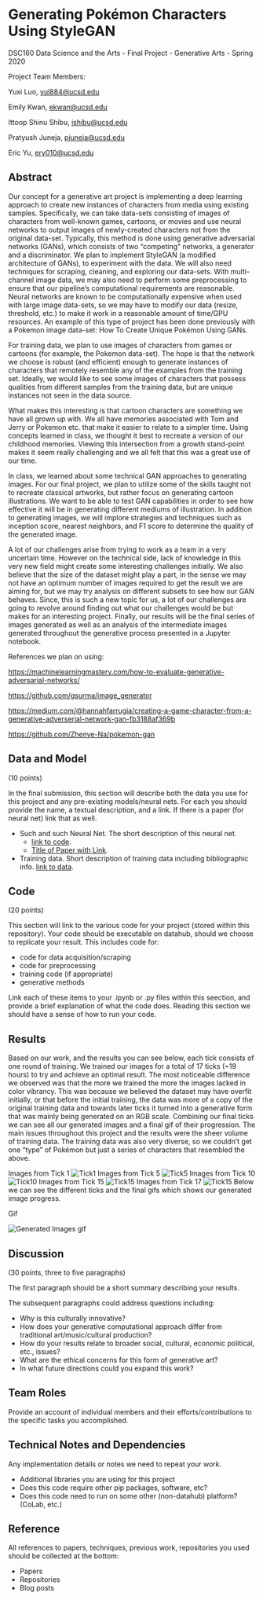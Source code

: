 # Generating Pokémon Characters Using StyleGAN

DSC160 Data Science and the Arts - Final Project - Generative Arts - Spring 2020

Project Team Members: 

Yuxi Luo, yul884@ucsd.edu

Emily Kwan, ekwan@ucsd.edu

Ittoop Shinu Shibu, ishibu@ucsd.edu

Pratyush Juneja, pjuneja@ucsd.edu

Eric Yu, ery010@ucsd.edu 

## Abstract

Our concept for a generative art project is implementing a deep learning approach to create new instances of characters from media using existing samples. Specifically, we can take data-sets consisting of images of characters from well-known games, cartoons, or movies and use neural networks to output images of newly-created characters not from the original data-set. Typically, this method is done using generative adversarial networks (GANs), which consists of two “competing” networks, a generator and a discriminator. We plan to implement StyleGAN (a modified architecture of GANs), to experiment with the data. We will also need techniques for scraping, cleaning, and exploring our data-sets. With multi-channel image data, we may also need to perform some preprocessing to ensure that our pipeline’s computational requirements are reasonable. Neural networks are known to be computationally expensive when used with large image data-sets, so we may have to modify our data (resize, threshold, etc.) to make it work in a reasonable amount of time/GPU resources. An example of this type of project has been done previously with a Pokemon image data-set: How To Create Unique Pokémon Using GANs. 

For training data, we plan to use images of characters from games or cartoons (for example, the Pokemon data-set). The hope is that the network we choose is robust (and efficient) enough to generate instances of characters that remotely resemble any of the examples from the training set. Ideally, we would like to see some images of characters that possess qualities from different samples from the training data, but are unique instances not seen in the data source.

What makes this interesting is that cartoon characters are something we have all grown up with. We all have memories associated with Tom and Jerry or Pokemon etc. that make it easier to relate to a simpler time. Using concepts learned in class, we thought it best to recreate a version of our childhood memories. Viewing this intersection from a growth stand-point makes it seem really challenging and we all felt that this was a great use of our time. 

In class, we learned about some technical GAN approaches to generating images. For our final project, we plan to utilize some of the skills taught not to recreate classical artworks, but rather focus on generating cartoon illustrations. We want to be able to test GAN capabilities in order to see how effective it will be in generating different mediums of illustration. In addition to generating images, we will implore strategies and techniques such as inception score, nearest neighbors, and F1 score to determine the quality of the generated image.

A lot of our challenges arise from trying to work as a team in  a very uncertain time. However on the technical side, lack of knowledge in this very new field might create some interesting challenges initially. We also believe that the size of the dataset might play a part, in the sense we may not have an optimum number of images required to get the result we are aiming for, but we may try analysis on different subsets to see how our GAN behaves. Since, this is such a new topic for us, a lot of our challenges are going to revolve around finding out what our challenges would be but makes for an interesting project.
Finally, our results will be the final series of images generated as well as an analysis of the intermediate images generated throughout the generative process presented in a Jupyter notebook.

References we plan on using:

https://machinelearningmastery.com/how-to-evaluate-generative-adversarial-networks/

https://github.com/gsurma/image_generator

https://medium.com/@hannahfarrugia/creating-a-game-character-from-a-generative-adverserial-network-gan-fb3188af369b 

https://github.com/Zhenye-Na/pokemon-gan


## Data and Model

(10 points) 

In the final submission, this section will describe both the data you use for this project and any pre-existing models/neural nets. For each you should provide the name, a textual description, and a link. If there is a paper (for neural net) link that as well.
- Such and such Neural Net. The short description of this neural net. 
  - [link to code]().
  - [Title of Paper with Link](). 
- Training data. Short description of training data including bibliographic info. [link to data]().

## Code

(20 points)

This section will link to the various code for your project (stored within this repository). Your code should be executable on datahub, should we choose to replicate your result. This includes code for: 

- code for data acquisition/scraping
- code for preprocessing
- training code (if appropriate)
- generative methods

Link each of these items to your .ipynb or .py files within this seection, and provide a brief explanation of what the code does. Reading this section we should have a sense of how to run your code.

## Results

Based on our work, and the results you can see below, each tick consists of one round of training. We trained our images for a total of 17 ticks (~19 hours) to try and achieve an optimal result. The most noticeable difference we observed was that the more we trained the more the images lacked in color vibrancy. This was because we believed the dataset may have overfit initially, or that before the initial training, the data was more of a copy of the original training data and towards later ticks it turned into a generative form that was mainly being generated on an RGB scale.
Combining our final ticks we can see all our generated images and a final gif of their progression. The main issues throughout this project and the results were the sheer volume of training data. The training data was also very diverse, so we couldn’t get one “type” of Pokémon but just a series of characters that resembled the above.

Images from Tick 1
![Tick1](https://github.com/ucsd-dsc-arts/dsc160-final-group11/blob/master/results/dsc160%20gan%20results/fakes011305.png)
Images from Tick 5
![Tick5](https://github.com/ucsd-dsc-arts/dsc160-final-group11/blob/master/results/dsc160%20gan%20results/fakes011425.png)
Images from Tick 10
![Tick10](https://github.com/ucsd-dsc-arts/dsc160-final-group11/blob/master/results/dsc160%20gan%20results/fakes011575.png)
Images from Tick 15
![Tick15](https://github.com/ucsd-dsc-arts/dsc160-final-group11/blob/master/results/dsc160%20gan%20results/fakes011725.png)
Images from Tick 17
![Tick15](https://github.com/ucsd-dsc-arts/dsc160-final-group11/blob/master/results/dsc160%20gan%20results/fakes011785.png)
Below we can see the different ticks and the final gifs which shows our generated image progress.

Gif 

![Generated Images gif](https://github.com/ucsd-dsc-arts/dsc160-final-group11/blob/master/results/dsc160%20gan%20results/ezgif.com-optimize.gif)


## Discussion

(30 points, three to five paragraphs)

The first paragraph should be a short summary describing your results.

The subsequent paragraphs could address questions including:
- Why is this culturally innovative?
- How does your generative computational approach differ from traditional art/music/cultural production? 
- How do your results relate to broader social, cultural, economic political, etc., issues? 
- What are the ethical concerns for this form of generative art? 
- In what future directions could you expand this work?

## Team Roles

Provide an account of individual members and their efforts/contributions to the specific tasks you accomplished.

## Technical Notes and Dependencies

Any implementation details or notes we need to repeat your work. 
- Additional libraries you are using for this project
- Does this code require other pip packages, software, etc?
- Does this code need to run on some other (non-datahub) platform? (CoLab, etc.)

## Reference

All references to papers, techniques, previous work, repositories you used should be collected at the bottom:
- Papers
- Repositories
- Blog posts
